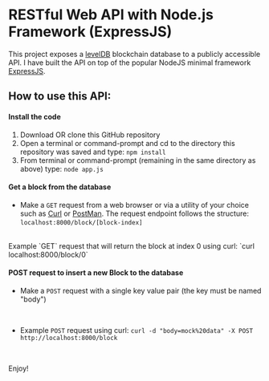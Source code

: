 # RESTful Web API with Node.js Framework (ExpressJS)

This project exposes a [levelDB](https://github.com/Level/level) blockchain database to a publicly accessible API.
I have built the API on top of the popular NodeJS minimal framework [ExpressJS](https://expressjs.com/). 


## How to use this API:

#### Install the code
1. Download OR clone this GitHub repository
2. Open a terminal or command-prompt and cd to the directory this repository was saved and type: `npm install`
3. From terminal or command-prompt (remaining in the same directory as above) type: `node app.js`


#### Get a block from the database
* Make a `GET` request from a web browser or via a utility of your choice such as [Curl](https://curl.haxx.se/) or [PostMan](https://www.getpostman.com/).
The request endpoint follows the structure: `localhost:8000/block/[block-index]`
<br/>
Example `GET` request that will return the block at index 0 using curl:  `curl localhost:8000/block/0`
<br/>

#### POST request to insert a new Block to the database

* Make a `POST` request with a single key value pair (the key must be named "body")
<br/>

* Example `POST` request using curl: `curl -d "body=mock%20data" -X POST http://localhost:8000/block`

<br/>

Enjoy!
